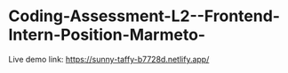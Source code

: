 # Coding-Assessment-L2--Frontend-Intern-Position-Marmeto-

Live demo link: https://sunny-taffy-b7728d.netlify.app/
